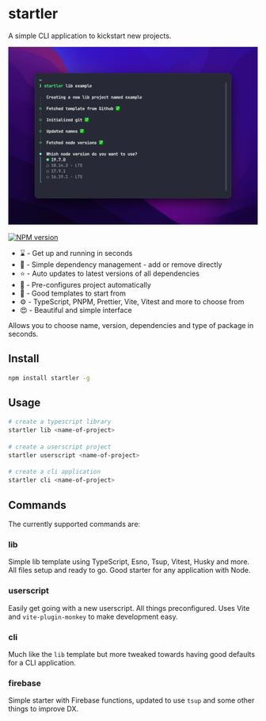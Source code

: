 # startler

A simple CLI application to kickstart new projects.

![Startler image](/.github/assets/startler.png)

[![NPM version](https://img.shields.io/npm/v/startler?color=%23c53635&label=%20)](https://www.npmjs.com/package/startler)

-   :hourglass: - Get up and running in seconds
-   :speech_balloon: - Simple dependency management - add or remove directly
-   :star: - Auto updates to latest versions of all dependencies
-   :file_folder: - Pre-configures project automatically
-   :bookmark: - Good templates to start from
-   :gear: - TypeScript, PNPM, Prettier, Vite, Vitest and more to choose from
-   :heart_eyes: - Beautiful and simple interface

Allows you to choose name, version, dependencies and type of package in seconds.

## Install

```bash
npm install startler -g
```

## Usage

```bash
# create a typescript library
startler lib <name-of-project>

# create a userscript project
startler userscript <name-of-project>

# create a cli application
startler cli <name-of-project>
```

## Commands

The currently supported commands are:

### lib

Simple lib template using TypeScript, Esno, Tsup, Vitest, Husky and more. All files setup and ready to go. Good starter for any application with Node.

### userscript

Easily get going with a new userscript. All things preconfigured. Uses Vite and `vite-plugin-monkey` to make development easy.

### cli

Much like the `lib` template but more tweaked towards having good defaults for a CLI application.

### firebase

Simple starter with Firebase functions, updated to use `tsup` and some other things to improve DX.
